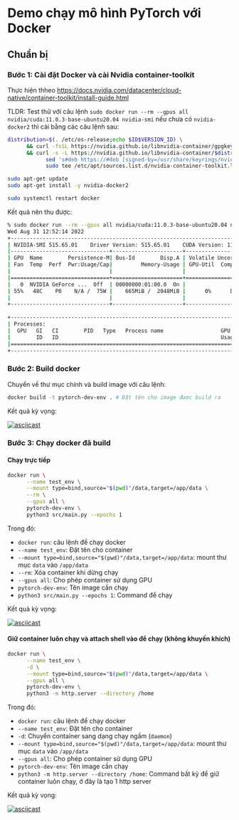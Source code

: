 # Demo chạy mô hình PyTorch với Docker

## Chuẩn bị

### Bước 1: Cài đặt Docker và cài Nvidia container-toolkit

Thực hiện thheo <https://docs.nvidia.com/datacenter/cloud-native/container-toolkit/install-guide.html>

TLDR: Test thử với câu lệnh `sudo docker run --rm --gpus all nvidia/cuda:11.0.3-base-ubuntu20.04 nvidia-smi` nếu chưa có `nvidia-docker2` thì cài bằng các câu lệnh sau:

```bash
distribution=$(. /etc/os-release;echo $ID$VERSION_ID) \
      && curl -fsSL https://nvidia.github.io/libnvidia-container/gpgkey | sudo gpg --dearmor -o /usr/share/keyrings/nvidia-container-toolkit-keyring.gpg \
      && curl -s -L https://nvidia.github.io/libnvidia-container/$distribution/libnvidia-container.list | \
            sed 's#deb https://#deb [signed-by=/usr/share/keyrings/nvidia-container-toolkit-keyring.gpg] https://#g' | \
            sudo tee /etc/apt/sources.list.d/nvidia-container-toolkit.list
```

```bash
sudo apt-get update
sudo apt-get install -y nvidia-docker2

sudo systemctl restart docker
```

Kết quả nên thu được:

```bash
% sudo docker run --rm --gpus all nvidia/cuda:11.0.3-base-ubuntu20.04 nvidia-smi
Wed Aug 31 12:52:14 2022
+-----------------------------------------------------------------------------+
| NVIDIA-SMI 515.65.01    Driver Version: 515.65.01    CUDA Version: 11.7     |
|-------------------------------+----------------------+----------------------+
| GPU  Name        Persistence-M| Bus-Id        Disp.A | Volatile Uncorr. ECC |
| Fan  Temp  Perf  Pwr:Usage/Cap|         Memory-Usage | GPU-Util  Compute M. |
|                               |                      |               MIG M. |
|===============================+======================+======================|
|   0  NVIDIA GeForce ...  Off  | 00000000:01:00.0  On |                  N/A |
| 55%   48C    P0    N/A /  75W |    665MiB /  2048MiB |      0%      Default |
|                               |                      |                  N/A |
+-------------------------------+----------------------+----------------------+
                                                                               
+-----------------------------------------------------------------------------+
| Processes:                                                                  |
|  GPU   GI   CI        PID   Type   Process name                  GPU Memory |
|        ID   ID                                                   Usage      |
|=============================================================================|
+-----------------------------------------------------------------------------+
```

### Bước 2: Build docker

Chuyển về thư mục chính và build image với câu lệnh:

```bash
docker build -t pytorch-dev-env . # Đặt tên cho image được build ra
```

Kết quả kỳ vọng:

[![asciicast](https://asciinema.org/a/518122.svg)](https://asciinema.org/a/518122)

### Bước 3: Chạy docker đã build

#### Chạy trực tiếp

```bash
docker run \
      --name test_env \
      --mount type=bind,source="$(pwd)"/data,target=/app/data \
      --rm \
      --gpus all \
      pytorch-dev-env \
      python3 src/main.py --epochs 1
```

Trong đó:

- `docker run`: câu lệnh để chạy docker
- `--name test_env`: Đặt tên cho container
- `--mount type=bind,source="$(pwd)"/data,target=/app/data`: mount thư mục `data` vào `/app/data`
- `--rm`: Xóa container khi dừng chạy
- `--gpus all`: Cho phép container sử dụng GPU
- `pytorch-dev-env`:  Tên image cần chạy
- `python3 src/main.py --epochs 1`:  Command để chạy

Kết quả kỳ vọng:

[![asciicast](https://asciinema.org/a/518128.svg)](https://asciinema.org/a/518128)

#### Giữ container luôn chạy và attach shell vào để chạy (không khuyến khích)

```bash
docker run \
      --name test_env \
      -d \
      --mount type=bind,source="$(pwd)"/data,target=/app/data \
      --gpus all \
      pytorch-dev-env \
      python3 -m http.server --directory /home
```

Trong đó:

- `docker run`: câu lệnh để chạy docker
- `--name test_env`: Đặt tên cho container
- `-d`: Chuyển container sang dạng chạy ngầm (`daemon`)
- `--mount type=bind,source="$(pwd)"/data,target=/app/data`: mount thư mục `data` vào `/app/data`
- `--gpus all`: Cho phép container sử dụng GPU
- `pytorch-dev-env`:  Tên image cần chạy
- `python3 -m http.server --directory /home`:  Command bất kỳ để giữ container luôn chạy, ở đây là tạo 1 http server

Kết quả kỳ vọng:

[![asciicast](https://asciinema.org/a/518134.svg)](https://asciinema.org/a/518134)
